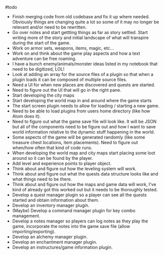 #todo

- Finish merging code from old codebase and fix it up where needed. Obviously
  things are changing quite a lot so some of it may no longer be relevant and/or
  need to be rewritten.
- Go over notes and start gettting things as far as story settled. Start writing
  more of the story and initial landscape of what will transpire during the
  start of the game.
- Work on armor sets, weapons, items, magic, etc...
- Work on and think about the game play aspects and how a text adventure can
  be free roaming.
- I have a bunch enemy/animals/monster ideas listed in my notebook that need
  to be digitized, LOL!
- Look at adding an array for the source files of a plugin so that when a plugin
  loads it can be composed of multiple source files.
- Need a UI for when new places are discovered and quests are started.
- Need to figure out the UI that will go in the right pane.
- Start developing the city maps
- Start developing the world map in and around where the game starts
- The start screen plugin needs to allow for loading / starting a new game.
- Need to be able to load plugins from users home directory (like how Atom does
  it).
- Need to figure out what the game save file will look like. It will be JSON but
  all of the components need to be figure out and how I want to save world
  information relative to the dynamic stuff happening in the world.
- Some aspects of the game will be generated randomly (like some treasure chest
  locations, item placements). Need to figure out when/how often that kind of
  code runs.
- When developing the world map and city maps start placing some loot around so
  it can be found by the player.
- Add level and experience points to player object.
- Think about and figure out how the leveling system will work.
- Think about and figure out what the quests data structure looks like and what
  things need to be there.
- Think about and figure out how the maps and game data will work, I've kind of
  already got this worked out but it needs to be thoroughly tested.
- Develop a quest manager plugin so a player can see all the quests started and
  obtain information about them.
- Develop an inventory manager plugin.
- (Maybe) Develop a command manager plugin for key combo management.
- Develop a notes manager so players can log notes as they play the game,
  incorporate the notes into the game save file (allow importing/exporting).
- Develop an alchemy manager plugin.
- Develop an enchantment manager plugin.
- Develop an instructures/game information plugin.
